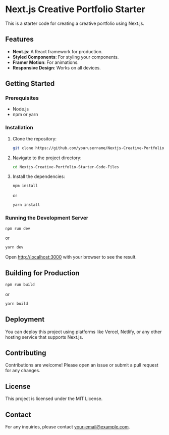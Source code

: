 # Next.js Creative Portfolio Starter

This is a starter code for creating a creative portfolio using Next.js.

## Features

- **Next.js**: A React framework for production.
- **Styled Components**: For styling your components.
- **Framer Motion**: For animations.
- **Responsive Design**: Works on all devices.

## Getting Started

### Prerequisites

- Node.js
- npm or yarn

### Installation

1. Clone the repository:
   ```bash
   git clone https://github.com/yourusername/Nextjs-Creative-Portfolio-Starter-Code-Files.git
   ```
2. Navigate to the project directory:
   ```bash
   cd Nextjs-Creative-Portfolio-Starter-Code-Files
   ```
3. Install the dependencies:
   ```bash
   npm install
   ```
   or
   ```bash
   yarn install
   ```

### Running the Development Server

```bash
npm run dev
```

or

```bash
yarn dev
```

Open [http://localhost:3000](http://localhost:3000) with your browser to see the result.

## Building for Production

```bash
npm run build
```

or

```bash
yarn build
```

## Deployment

You can deploy this project using platforms like Vercel, Netlify, or any other hosting service that supports Next.js.

## Contributing

Contributions are welcome! Please open an issue or submit a pull request for any changes.

## License

This project is licensed under the MIT License.

## Contact

For any inquiries, please contact [your-email@example.com](mailto:your-email@example.com).
